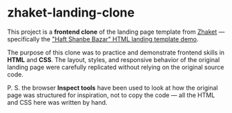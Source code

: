 # zhaket-landing-clone

This project is a **frontend clone** of the landing page template from [Zhaket](https://www.zhaket.com) — specifically the ["Haft Shanbe Bazar" HTML landing template demo](https://www.zhaket.com/web/haft-shanbe-bazar-html-landing-template/demo).

The purpose of this clone was to practice and demonstrate frontend skills in **HTML** and **CSS**. The layout, styles, and responsive behavior of the original landing page were carefully replicated without relying on the original source code.  

P. S. the browser **Inspect tools** have been used to look at how the original page was structured for inspiration, not to copy the code — all the HTML and CSS here was written by hand.

